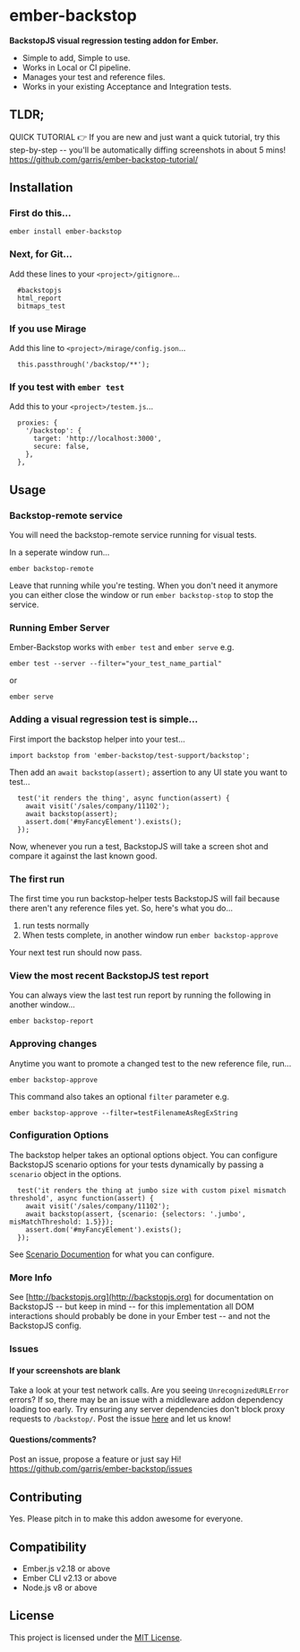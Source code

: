 # ember-backstop

**BackstopJS visual regression testing addon for Ember.**

- Simple to add, Simple to use.
- Works in Local or CI pipeline.
- Manages your test and reference files.
- Works in your existing Acceptance and Integration tests.

TLDR;
------------------------------------------------------------------------------
QUICK TUTORIAL 👉 If you are new and just want a quick tutorial, try this step-by-step -- you'll be automatically diffing screenshots in about 5 mins!
https://github.com/garris/ember-backstop-tutorial/



Installation
------------------------------------------------------------------------------

### First do this...
```
ember install ember-backstop
```

### Next, for Git...
Add these lines to your `<project>/gitignore`...
```
  #backstopjs
  html_report
  bitmaps_test
```

### If you use Mirage 
Add this line to `<project>/mirage/config.json`...
```
  this.passthrough('/backstop/**');
```

### If you test with `ember test`
Add this to your `<project>/testem.js`...
```
  proxies: {
    '/backstop': {
      target: 'http://localhost:3000',
      secure: false,
    },
  },
```

Usage
------------------------------------------------------------------------------
### Backstop-remote service
You will need the backstop-remote service running for visual tests.

In a seperate window run...

```
ember backstop-remote
```

Leave that running while you're testing. When you don't need it anymore you can either close the window or run `ember backstop-stop` to stop the service.

### Running Ember Server
Ember-Backstop works with `ember test` and `ember serve` e.g.

```
ember test --server --filter="your_test_name_partial"
```

or

```
ember serve
```

### Adding a visual regression test is simple...
First import the backstop helper into your test...

```
import backstop from 'ember-backstop/test-support/backstop';
```

Then add an `await backstop(assert);` assertion to any UI state you want to test...

```
  test('it renders the thing', async function(assert) {
    await visit('/sales/company/11102');
    await backstop(assert);
    assert.dom('#myFancyElement').exists();
  });
```

Now, whenever you run a test, BackstopJS will take a screen shot and compare it against the last known good. 

### The first run
The first time you run backstop-helper tests BackstopJS will fail because there aren't any reference files yet. So, here's what you do...

1. run tests normally
2. When tests complete, in another window run `ember backstop-approve`

Your next test run should now pass.

### View the most recent BackstopJS test report
You can always view the last test run report by running the following in another window...

```
ember backstop-report
```


### Approving changes
Anytime you want to promote a changed test to the new reference file, run...

```
ember backstop-approve
```  

This command also takes an optional `filter` parameter e.g. 

```
ember backstop-approve --filter=testFilenameAsRegExString
```

### Configuration Options
The backstop helper takes an optional options object. You can configure BackstopJS scenario options for your tests dynamically by passing a `scenario` object in the options.

```
  test('it renders the thing at jumbo size with custom pixel mismatch threshold', async function(assert) {
    await visit('/sales/company/11102');
    await backstop(assert, {scenario: {selectors: '.jumbo', misMatchThreshold: 1.5}});
    assert.dom('#myFancyElement').exists();
  });
```

See [Scenario Documention](https://github.com/garris/BackstopJS#advanced-scenarios) for what you can configure.

### More Info
See [http://backstopjs.org](http://backstopjs.org) for documentation on BackstopJS -- but keep in mind -- for this implementation all DOM interactions should probably be done in your Ember test -- and not the BackstopJS config.

### Issues

#### If your screenshots are blank
Take a look at your test network calls.  Are you seeing `UnrecognizedURLError` errors?  If so, there may be an issue with a middleware addon dependency loading too early. Try ensuring any server dependencies don't block proxy requests to `/backstop/`. Post the issue [here](https://github.com/garris/ember-backstop/issues) and let us know! 

#### Questions/comments? 
Post an issue, propose a feature or just say Hi!  https://github.com/garris/ember-backstop/issues


Contributing
------------------------------------------------------------------------------

Yes. Please pitch in to make this addon awesome for everyone.


Compatibility
------------------------------------------------------------------------------

* Ember.js v2.18 or above
* Ember CLI v2.13 or above
* Node.js v8 or above


License
------------------------------------------------------------------------------

This project is licensed under the [MIT License](LICENSE.md).
